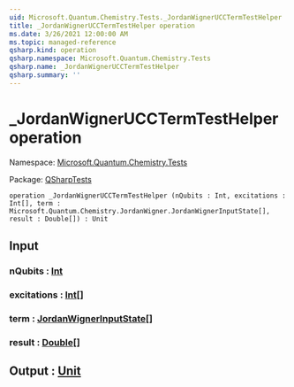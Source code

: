 ```yaml
---
uid: Microsoft.Quantum.Chemistry.Tests._JordanWignerUCCTermTestHelper
title: _JordanWignerUCCTermTestHelper operation
ms.date: 3/26/2021 12:00:00 AM
ms.topic: managed-reference
qsharp.kind: operation
qsharp.namespace: Microsoft.Quantum.Chemistry.Tests
qsharp.name: _JordanWignerUCCTermTestHelper
qsharp.summary: ''
---
```


# _JordanWignerUCCTermTestHelper operation

Namespace: [Microsoft.Quantum.Chemistry.Tests](xref:Microsoft.Quantum.Chemistry.Tests)

Package: [QSharpTests](https://nuget.org/packages/QSharpTests)




```qsharp
operation _JordanWignerUCCTermTestHelper (nQubits : Int, excitations : Int[], term : Microsoft.Quantum.Chemistry.JordanWigner.JordanWignerInputState[], result : Double[]) : Unit
```


## Input

### nQubits : [Int](xref:microsoft.quantum.lang-ref.int)




### excitations : [Int](xref:microsoft.quantum.lang-ref.int)[]




### term : [JordanWignerInputState](xref:Microsoft.Quantum.Chemistry.JordanWigner.JordanWignerInputState)[]




### result : [Double](xref:microsoft.quantum.lang-ref.double)[]





## Output : [Unit](xref:microsoft.quantum.lang-ref.unit)

